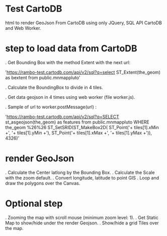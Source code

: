 # Test CartoDB
  html to render GeoJson From CartoDB using only JQuery, SQL API CartoDB and Web Worker.

# step to load data from CartoDB
  
  . Get Bounding Box with the method Extent with the next url:

  'https://rambo-test.cartodb.com/api/v2/sql?q=select ST_Extent(the_geom) as bextent from public.mnmappluto'

  . Calculate the BoundingBox to divide in 4 tiles. 
  
  . Get data geojson in 4 times using web worker (file worker.js).
  
  . Sample of url to worker.postMessage(url) :
  
  'https://rambo-test.cartodb.com/api/v2/sql?q=SELECT st_asgeojson(the_geom) as features from public.mnmappluto 
  WHERE the_geom %26%26 ST_SetSRID(ST_MakeBox2D(
      ST_Point('+ tiles[1].xMin +', '+ tiles[1].yMin +'), 
      ST_Point('+ tiles[1].xMax +', '+ tiles[1].yMax +')), 4326)'
  
# render GeoJson
  . Calculate the Center latlong by the Bounding Box.
  . Calculate the Scale with the zoom default.
  . Convert longitude, latitude to point GIS
  . Loop and draw the polygons over the Canvas.
  
# Optional step
  . Zooming the map with scroll mouse (minimum zoom level: 1).
  . Get Static Map to show/hide under the render Geojson.
  . Show/hide a grid Tiles over the map.
  

